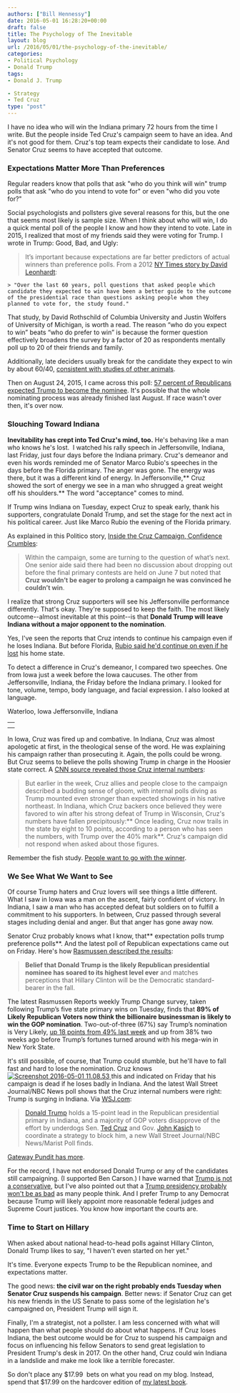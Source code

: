 ```yaml
---
authors: ["Bill Hennessy"]
date: 2016-05-01 16:28:20+00:00
draft: false
title: The Psychology of The Inevitable
layout: blog
url: /2016/05/01/the-psychology-of-the-inevitable/
categories:
- Political Psychology
- Donald Trump
tags:
- Donald J. Trump

- Strategy
- Ted Cruz
type: "post"
---
```


I have no idea who will win the Indiana primary 72 hours from the time I write. But the people inside Ted Cruz's campaign seem to have an idea. And it's not good for them. Cruz's top team expects their candidate to lose. And Senator Cruz seems to have accepted that outcome.



### Expectations Matter More Than Preferences



Regular readers know that polls that ask "who do you think will win" trump polls that ask "who do you intend to vote for" or even "who did you vote for?"

Social psychologists and pollsters give several reasons for this, but the one that seems most likely is sample size. When I think about who will win, I do a quick mental poll of the people I know and how they intend to vote. Late in 2015, I realized that most of my friends said they were voting for Trump. I wrote in Trump: Good, Bad, and Ugly:



> It’s important because expectations are far better predictors of actual winners than preference polls. From a 2012 [NY Times story by David Leonhardt](https://www.nytimes.com/2012/11/02/us/politics/a-better-poll-question-to-predict-the-election.html):

    > "Over the last 60 years, poll questions that asked people which candidate they expected to win have been a better guide to the outcome of the presidential race than questions asking people whom they planned to vote for, the study found."

That study, by David Rothschild of Columbia University and Justin Wolfers of University of Michigan, is worth a read. The reason “who do you expect to win” beats “who do prefer to win” is because the former question effectively broadens the survey by a factor of 20 as respondents mentally poll up to 20 of their friends and family.

Additionally, late deciders usually break for the candidate they expect to win by about 60/40, [consistent with studies of other animals](https://www.livescience.com/3068-scientists-determine-fishiest-election.html).


Then on August 24, 2015, I came across this poll: [57 percent of Republicans expected Trump to become the nominee](https://www.businessinsider.com/poll-donald-trump-gop-nominee-2015-8). It's possible that the whole nominating process was already finished last August. If race wasn't over then, it's over now.


### Slouching Toward Indiana

**Inevitability has crept into Ted Cruz's mind, too.** He's behaving like a man who knows he's lost.  I watched his rally speech in Jeffersonville, Indiana, last Friday, just four days before the Indiana primary. Cruz's demeanor and even his words reminded me of Senator Marco Rubio's speeches in the days before the Florida primary. The anger was gone. The energy was there, but it was a different kind of energy. In Jeffersonville,** Cruz showed the sort of energy we see in a man who shrugged a great weight off his shoulders.** The word "acceptance" comes to mind.

If Trump wins Indiana on Tuesday, expect Cruz to speak early, thank his supporters, congratulate Donald Trump, and set the stage for the next act in his political career. Just like Marco Rubio the evening of the Florida primary.

As explained in this Politico story, [Inside the Cruz Campaign, Confidence Crumbles](https://www.politico.com/story/2016/04/ted-cruz-campaign-nervous-222675):



> Within the campaign, some are turning to the question of what’s next. One senior aide said there had been no discussion about dropping out before the final primary contests are held on June 7 but noted that **Cruz wouldn’t be eager to prolong a campaign he was convinced he couldn’t win**.



I realize that strong Cruz supporters will see his Jeffersonville performance differently. That's okay. They're supposed to keep the faith. The most likely outcome--almost inevitable at this point--is that **Donald Trump will leave Indiana without a major opponent to the nomination**.

Yes, I've seen the reports that Cruz intends to continue his campaign even if he loses Indiana. But before Florida, [Rubio said he'd continue on even if he lost](https://www.politico.com/blogs/2016-gop-primary-live-updates-and-results/2016/03/marco-rubio-stay-in-race-after-florida-220787) his home state.

To detect a difference in Cruz's demeanor, I compared two speeches. One from Iowa just a week before the Iowa caucuses. The other from Jeffersonville, Indiana, the Friday before the Indiana primary. I looked for tone, volume, tempo, body language, and facial expression. I also looked at language.

<table >
<tbody >
<tr >
Waterloo, Iowa
</tr>
<tr >

<td >
</td>
</tr>
<tr >
Jeffersonville, Indiana
</tr>
<tr >

<td >
</td>
</tr>
</tbody>
</table>

In Iowa, Cruz was fired up and combative. In Indiana, Cruz was almost apologetic at first, in the theological sense of the word. He was explaining his campaign rather than prosecuting it. Again, the polls could be wrong. But Cruz seems to believe the polls showing Trump in charge in the Hoosier state correct. A [CNN source revealed those Cruz internal numbers](https://www.cnn.com/2016/04/28/politics/ted-cruz-carly-fiorina-indiana-plan/index.html):



> But earlier in the week, Cruz allies and people close to the campaign described a budding sense of gloom, with internal polls diving as Trump mounted even stronger than expected showings in his native northeast. In Indiana, which Cruz backers once believed they were favored to win after his strong defeat of Trump in Wisconsin, Cruz's numbers have fallen precipitously:** Once leading, Cruz now trails in the state by eight to 10 points, according to a person who has seen the numbers, with Trump over the 40% mark**. Cruz's campaign did not respond when asked about those figures.



Remember the fish study. [People want to go with the winner](https://www.livescience.com/3068-scientists-determine-fishiest-election.html).



### We See What We Want to See



Of course Trump haters and Cruz lovers will see things a little different. What I saw in Iowa was a man on the ascent, fairly confident of victory. In Indiana, I saw a man who has accepted defeat but soldiers on to fulfill a commitment to his supporters. In between, Cruz passed through several stages including denial and anger. But that anger has gone away now.

Senator Cruz probably knows what I know, that** expectation polls trump preference polls**. And the latest poll of Republican expectations came out on Friday. Here's how [Rasmussen described the results](https://www.rasmussenreports.com/public_content/politics/elections/election_2016/trump_change):



> **Belief that Donald Trump is the likely Republican presidential nominee has soared to its highest level ever** and matches perceptions that Hillary Clinton will be the Democratic standard-bearer in the fall.

The latest Rasmussen Reports weekly Trump Change survey, taken following Trump’s five state primary wins on Tuesday, finds that **89% of Likely Republican Voters now think the billionaire businessman is likely to win the GOP nomination**. Two-out-of-three (67%) say Trump’s nomination is Very Likely, [up 18 points from 49% last week](https://www.rasmussenreports.com/public_content/archive/trump_change/trump_change_is_the_donald_back) and up from 38% two weeks ago before Trump’s fortunes turned around with his mega-win in New York State.



It's still possible, of course, that Trump could stumble, but he'll have to fall fast and hard to lose the nomination. Cruz knows [![Screenshot 2016-05-01 11.08.53](https://hennessysview.com/wp-content/uploads/2016/05/Screenshot-2016-05-01-11.08.53-188x300.png)
](https://www.wsj.com/articles/donald-trump-holds-15-point-lead-ahead-of-republican-rivals-in-indiana-poll-1462107603)this and indicated on Friday that his campaign is dead if he loses badly in Indiana. And the latest Wall Street Journal/NBC News poll shows that the Cruz internal numbers were right: Trump is surging in Indiana. Via [WSJ.com](https://www.wsj.com/articles/donald-trump-holds-15-point-lead-ahead-of-republican-rivals-in-indiana-poll-1462107603):



> [Donald Trump](https://topics.wsj.com/person/T/Donald-Trump/159) holds a 15-point lead in the Republican presidential primary in Indiana, and a majority of GOP voters disapprove of the effort by underdogs Sen. [Ted Cruz](https://topics.wsj.com/person/C/Ted-Cruz/7753) and Gov. [John Kasich](https://topics.wsj.com/person/K/John-Kasich/8332) to coordinate a strategy to block him, a new Wall Street Journal/NBC News/Marist Poll finds.



[Gateway Pundit has more](https://www.thegatewaypundit.com/2016/05/latest-poll/).

For the record, I have not endorsed Donald Trump or any of the candidates still campaigning. (I supported Ben Carson.) I have warned that [Trump is not a conservative](https://hennessysview.com/2015/08/24/trump-good-bad-and-ugly/), but I've also pointed out that a [Trump presidency probably won't be as bad](https://hennessysview.com/2016/02/24/why-so-many-conservatives-are-wrong-about-trump/) as many people think. And I prefer Trump to any Democrat because Trump will likely appoint more reasonable federal judges and Supreme Court justices. You know how important the courts are.



### Time to Start on Hillary



When asked about national head-to-head polls against Hillary Clinton, Donald Trump likes to say, "I haven't even started on her yet."

It's time. Everyone expects Trump to be the Republican nominee, and expectations matter.

The good news: **the civil war on the right probably ends Tuesday when Senator Cruz suspends his campaign**. Better news: if Senator Cruz can get his new friends in the US Senate to pass some of the legislation he's campaigned on, President Trump will sign it.

Finally, I'm a strategist, not a pollster. I am less concerned with what will happen than what people should do about what happens. If Cruz loses Indiana, the best outcome would be for Cruz to suspend his campaign and focus on influencing his fellow Senators to send great legislation to President Trump's desk in 2017. On the other hand, Cruz could win Indiana in a landslide and make me look like a terrible forecaster.

So don't place any $17.99  bets on what you read on my blog. Instead, spend that $17.99 on the hardcover edition of [my latest book](https://amzn.to/1O786h4).


